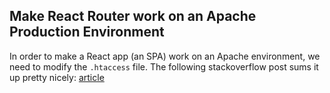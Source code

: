 ## Make React Router work on an Apache Production Environment
In order to make a React app (an SPA) work on an Apache environment, we need to modify the `.htaccess` file. The following stackoverflow post sums it up pretty nicely: [article](https://stackoverflow.com/questions/76500450/react-router-not-working-correctly-after-deploying-to-a-hosting-server)
